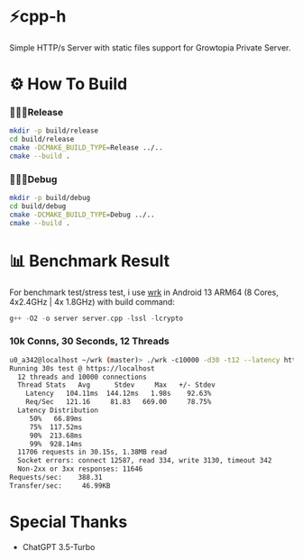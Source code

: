 # ⚡cpp-h
Simple HTTP/s Server with static files support for Growtopia Private Server.


# ⚙️ How To Build
### 🏃🏻‍♂️Release
```sh
mkdir -p build/release
cd build/release
cmake -DCMAKE_BUILD_TYPE=Release ../..
cmake --build .
```
### 🚶🏻‍♂️Debug
```sh
mkdir -p build/debug
cd build/debug
cmake -DCMAKE_BUILD_TYPE=Debug ../..
cmake --build .
```

# 📊 Benchmark Result
For benchmark test/stress test, i use [wrk](https://github.com/wg/wrk) in Android 13 ARM64 (8 Cores, 4x2.4GHz | 4x
1.8GHz) with build command:
```cpp
g++ -O2 -o server server.cpp -lssl -lcrypto
```

### 10k Conns, 30 Seconds, 12 Threads
```sh
u0_a342@localhost ~/wrk (master)> ./wrk -c10000 -d30 -t12 --latency https://localhost
Running 30s test @ https://localhost
  12 threads and 10000 connections
  Thread Stats   Avg      Stdev     Max   +/- Stdev
    Latency   104.11ms  144.12ms   1.98s    92.63%
    Req/Sec   121.16     81.83   669.00     78.75%
  Latency Distribution
     50%   66.89ms
     75%  117.52ms
     90%  213.68ms
     99%  928.14ms
  11706 requests in 30.15s, 1.38MB read
  Socket errors: connect 12587, read 334, write 3130, timeout 342
  Non-2xx or 3xx responses: 11646
Requests/sec:    388.31
Transfer/sec:     46.99KB
```

# Special Thanks
- ChatGPT 3.5-Turbo

